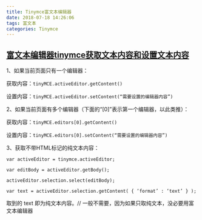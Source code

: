 ```yaml
---
title: Tinymce富文本编辑器
date: 2018-07-18 14:26:06
tags: 富文本
categories: Tinymce
---
```

## [富文本编辑器tinymce获取文本内容和设置文本内容](https://blog.csdn.net/u012679583/article/details/50505842)

1、如果当前页面只有一个编辑器： 

获取内容：`tinyMCE.activeEditor.getContent()` 

设置内容：`tinyMCE.activeEditor.setContent(“需要设置的编辑器内容”)`

2、如果当前页面有多个编辑器（下面的“[0]”表示第一个编辑器，以此类推）： 

获取内容：`tinyMCE.editors[0].getContent()`

设置内容：`tinyMCE.editors[0].setContent(“需要设置的编辑器内容”)`

3、获取不带HTML标记的纯文本内容： 
````
var activeEditor = tinymce.activeEditor; 

var editBody = activeEditor.getBody(); 

activeEditor.selection.select(editBody); 

var text = activeEditor.selection.getContent( { ‘format’ : ‘text’ } );
````
取到的 text 即为纯文本内容。// 一般不需要，因为如果只取纯文本，没必要用富文本编辑器